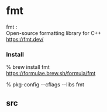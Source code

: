 fmt
===============


fmt :   
Open-source formatting library for C++  
https://fmt.dev/

###  Install   
% brew install fmt  
https://formulae.brew.sh/formula/fmt  

 % pkg-config --cflags --libs  fmt  

## src

